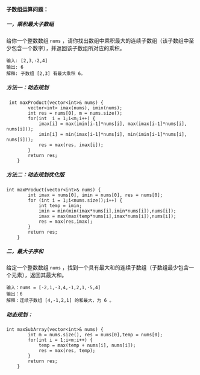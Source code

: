 #### 子数组运算问题：

##### 一，乘积最大子数组

给你一个整数数组 `nums` ，请你找出数组中乘积最大的连续子数组（该子数组中至少包含一个数字），并返回该子数组所对应的乘积。

```
输入: [2,3,-2,4]
输出: 6
解释: 子数组 [2,3] 有最大乘积 6。
```



##### 方法一：动态规划

```
 int maxProduct(vector<int>& nums) {
        vector<int> imax(nums), imin(nums);
        int res = nums[0], m = nums.size();
        for(int  i = 1;i<m;i++) {
            imax[i] = max(imin[i-1]*nums[i], max(imax[i-1]*nums[i], nums[i]));
            imin[i] = min(imax[i-1]*nums[i], min(imin[i-1]*nums[i], nums[i]));
            res = max(res, imax[i]);
        }
        return res;
    }
```

##### 方法二：动态规划优化版

```
int maxProduct(vector<int>& nums) {
        int imax = nums[0], imin = nums[0], res = nums[0];
        for (int i = 1;i<nums.size();i++) {
            int temp = imin;
            imin = min(min(imax*nums[i],imin*nums[i]),nums[i]);
            imax = max(max(temp*nums[i],imax*nums[i]),nums[i]);
            res = max(res,imax);
        }
        return res;
    }
```



##### 二，最大子序和

给定一个整数数组 `nums` ，找到一个具有最大和的连续子数组（子数组最少包含一个元素），返回其最大和。

```
输入：nums = [-2,1,-3,4,-1,2,1,-5,4]
输出：6
解释：连续子数组 [4,-1,2,1] 的和最大，为 6 。
```

##### 动态规划：

```
int maxSubArray(vector<int>& nums) {
        int m = nums.size(), res = nums[0],temp = nums[0];
        for(int i = 1;i<m;i++) {
            temp = max(temp + nums[i], nums[i]);
            res = max(res, temp);
        }
        return res;
    }
```

